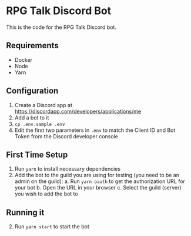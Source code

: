 # RPG Talk Discord Bot

This is the code for the RPG Talk Discord bot.


## Requirements

* Docker
* Node
* Yarn


## Configuration

1. Create a Discord app at https://discordapp.com/developers/applications/me
2. Add a bot to it
3. `cp .env.sample .env`
4. Edit the first two parameters in `.env` to match the Client ID and Bot Token from the Discord
   developer console


## First Time Setup

1. Run `yarn` to install necessary dependencies
2. Add the bot to the guild you are using for testing (you need to be an admin on the guild):
  a. Run `yarn oauth` to get the authorization URL for your bot
  b. Open the URL in your browser
  c. Select the guild (server) you wish to add the bot to


## Running it

2. Run `yarn start` to start the bot
